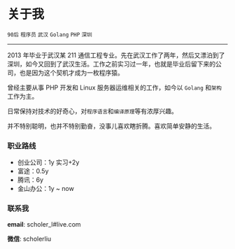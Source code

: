 # 关于我

`90后` `程序员` `武汉` `Golang` `PHP` `深圳`

---

2013 年毕业于武汉某 211 通信工程专业。先在武汉工作了两年，然后又漂泊到了深圳，如今又回到了武汉生活。工作之前实习过一年，也就是毕业后留下来的公司，也是因为这个契机才成为一枚程序猿。

曾经主要从事 PHP 开发和 Linux 服务器运维相关的工作，如今以 `Golang` 和`架构`工作为主。

日常保持对技术的好奇心，对`程序语言`和`编译原理`等有浓厚兴趣。

并不特别聪明，也并不特别勤奋，没事儿喜欢瞎折腾。喜欢简单安静的生活。

### 职业路线

-   创业公司：1y 实习+2y
-   富途：0.5y
-   腾讯：6y
-   金山办公：1y ~ now

### 联系我

**email**: scholer_l#live.com

**微信**: scholerliu
